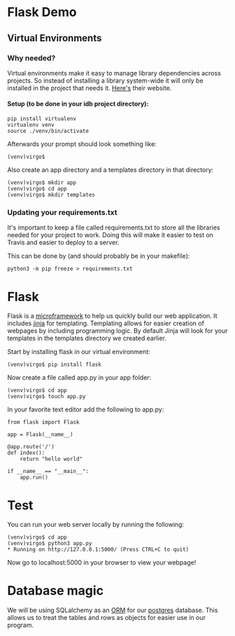 # Flask Demo

## Virtual Environments

### Why needed?

Virtual environments make it easy to manage library dependencies across projects. So instead of installing a library system-wide it will only be installed in the project that needs it. [Here's](http://docs.python-guide.org/en/latest/dev/virtualenvs/) their website.

#### Setup (to be done in your idb project directory):

```
pip install virtualenv
virtualenv venv
source ./venv/bin/activate
```

Afterwards your prompt should look something like:
```
(venv)virgo$
```

Also create an app directory and a templates directory in that directory:
```
(venv)virgo$ mkdir app
(venv)virgo$ cd app
(venv)virgo$ mkdir templates
```

### Updating your requirements.txt
It's important to keep a file called requirements.txt to store all the libraries needed for your project to work. Doing this will make it easier to test on Travis and easier to deploy to a server.

This can be done by (and should probably be in your makefile):
```
python3 -m pip freeze > requirements.txt
```

# Flask
Flask is a [microframework](https://en.wikipedia.org/wiki/Microframework) to help us quickly build our web application. It includes [jinja](http://jinja.pocoo.org/docs/2.9/) for templating. Templating allows for easier creation of webpages by including programming logic. By default Jinja will look for your templates in the templates directory we created earlier.

Start by installing flask in our virtual environment:

```
(venv)virgo$ pip install flask
```

Now create a file called app.py in your app folder:
```
(venv)virgo$ cd app
(venv)virgo$ touch app.py
```

In your favorite text editor add the following to app.py:
```
from flask import Flask

app = Flask(__name__)

@app.route('/')
def index():
    return "hello world"

if __name__ == "__main__":
    app.run()
```

# Test
You can run your web server locally by running the following:

```
(venv)virgo$ cd app
(venv)virgo$ python3 app.py
* Running on http://127.0.0.1:5000/ (Press CTRL+C to quit)
```

Now go to localhost:5000 in your browser to view your webpage!

# Database magic
We will be using SQLalchemy as an [ORM](https://en.wikipedia.org/wiki/Object-relational_mapping) for our [postgres](https://www.postgresql.org/) database. This allows us to treat the tables and rows as objects for easier use in our program. 
